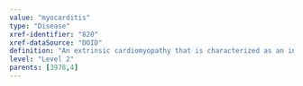 ```yaml
---
value: "myocarditis"
type: "Disease"
xref-identifier: "820"
xref-dataSource: "DOID"
definition: "An extrinsic cardiomyopathy that is characterized as an inflammation of the heart muscle."
level: "Level 2"
parents: [3978,4]
---
```

